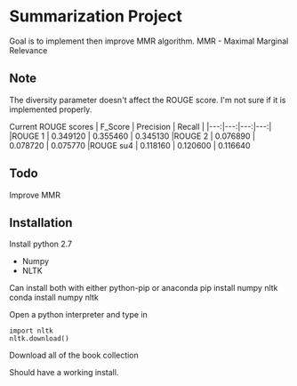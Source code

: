 Summarization Project
===

Goal is to implement then improve MMR algorithm.
MMR - Maximal Marginal Relevance

Note
---
The diversity parameter doesn't affect the ROUGE score. I'm not sure if
it is implemented properly.

Current ROUGE scores
| F_Score | Precision | Recall |
|---:|---:|---:|---:|
|ROUGE 1   | 0.349120 | 0.355460 | 0.345130
|ROUGE 2   | 0.076890 | 0.078720 | 0.075770
|ROUGE su4 | 0.118160 | 0.120600 | 0.116640



Todo
---
Improve MMR

Installation
---
Install python 2.7
- Numpy
- NLTK

Can install both with either python-pip or anaconda
    pip install numpy nltk
    conda install numpy nltk

Open a python interpreter and type in

```python2
import nltk
nltk.download()
```

Download all of the book collection

Should have a working install.

